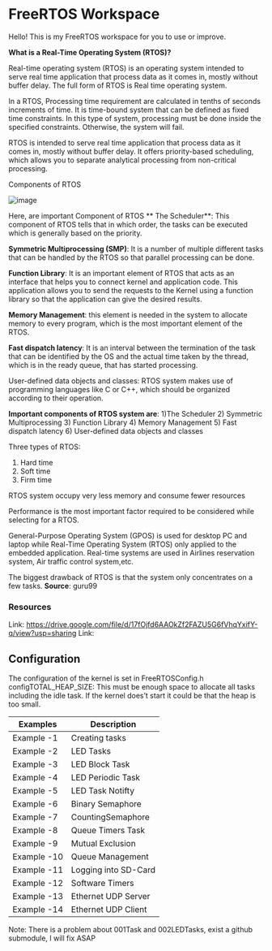 # FreeRTOS Workspace
Hello! This is my FreeRTOS workspace for you to use or improve.

**What is a Real-Time Operating System (RTOS)?**

Real-time operating system (RTOS) is an operating system intended to serve real time application that process data as it comes in, mostly without buffer delay. The full form of RTOS is Real time operating system.

In a RTOS, Processing time requirement are calculated in tenths of seconds increments of time. It is time-bound system that can be defined as fixed time constraints. In this type of system, processing must be done inside the specified constraints. Otherwise, the system will fail.

RTOS is intended to serve real time application that process data as it comes in, mostly without buffer delay.
It offers priority-based scheduling, which allows you to separate analytical processing from non-critical processing.

Components of RTOS

![image](https://user-images.githubusercontent.com/43001724/170870949-2064a6ca-ee6b-4592-8360-1c4a0339f5cc.png)

Here, are important Component of RTOS
**
The Scheduler**: This component of RTOS tells that in which order, the tasks can be executed which is generally based on the priority.

**Symmetric Multiprocessing (SMP)**: It is a number of multiple different tasks that can be handled by the RTOS so that parallel processing can be done.

**Function Library**: It is an important element of RTOS that acts as an interface that helps you to connect kernel and application code. This application allows you to send the requests to the Kernel using a function library so that the application can give the desired results.

**Memory Management**: this element is needed in the system to allocate memory to every program, which is the most important element of the RTOS.

**Fast dispatch latency**: It is an interval between the termination of the task that can be identified by the OS and the actual time taken by the thread, which is in the ready queue, that has started processing.

User-defined data objects and classes: RTOS system makes use of programming languages like C or C++, which should be organized according to their operation.

**Important components of RTOS system are**: 
1)The Scheduler
2) Symmetric Multiprocessing
3) Function Library
4) Memory Management
5) Fast dispatch latency
6) User-defined data objects and classes

Three types of RTOS:
1) Hard time 
2) Soft time
3) Firm time

RTOS system occupy very less memory and consume fewer resources

Performance is the most important factor required to be considered while selecting for a RTOS.

General-Purpose Operating System (GPOS) is used for desktop PC and laptop while Real-Time Operating System (RTOS) only applied to the embedded application.
Real-time systems are used in Airlines reservation system, Air traffic control system,etc.

The biggest drawback of RTOS is that the system only concentrates on a few tasks.
**Source**: guru99


### Resources
Link: https://drive.google.com/file/d/17fOjfd6AAOkZf2FAZU5G6fVhqYxifY-q/view?usp=sharing
Link: 


## Configuration
The configuration of the kernel is set in FreeRTOSConfig.h
configTOTAL_HEAP_SIZE: This must be enough space to allocate all tasks including the idle task. If the kernel does’t start it could be that the heap is too small.

| Examples      | Description           |
| ------------- | ----------------------|
| Example -1    | Creating tasks        |   
| Example -2    | LED Tasks             |
| Example -3    | LED Block Task        |
| Example -4    | LED Periodic Task     |
| Example -5    | LED Task Notifty      |
| Example -6    | Binary Semaphore      |
| Example -7    | CountingSemaphore     |
| Example -8    | Queue Timers Task     |
| Example -9    | Mutual Exclusion      |
| Example -10   | Queue Management      |
| Example -11   | Logging into SD-Card  |
| Example -12   | Software Timers       |
| Example -13   | Ethernet UDP Server   |
| Example -14   | Ethernet UDP Client   |


Note: There is a problem about 001Task and 002LEDTasks, exist a github submodule, I will fix ASAP






